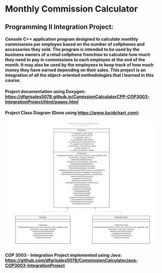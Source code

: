 # Monthly Commission Calculator
  
## Programming II Integration Project: 
  
#### Console C++ application program designed to calculate monthly commissions per employee based on the number of cellphones and accessories they sold. The program is intended to be used by the business owners of a retail cellphone franchise to calculate how much they need to pay in commissions to each employee at the end of the month. It may also be used by the employees to keep track of how much money they have earned depending on their sales. This project is an integration of all the object-oriented methodologies that I learned in this course.

#### Project documentation using Doxygen: https://dfgrisales5078.github.io/ComissionCalculatorCPP-COP3003-IntegrationProject/html/pages.html

#### Project Class Diagram (Done using https://www.lucidchart.com):
![IntegrationProject](ClassDiagram.png)


#### COP 3003 - Integration Project implemented using Java: https://github.com/dfgrisales5078/CommissionCalculatorJava-COP3003-IntegrationProject
